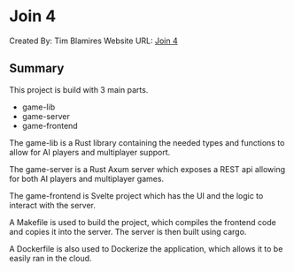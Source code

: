 # Join 4

Created By: Tim Blamires
Website URL: [Join 4](https://join4.app)

## Summary

This project is build with 3 main parts.

- game-lib
- game-server
- game-frontend

The game-lib is a Rust library containing the needed types and functions to allow for AI players and multiplayer support.

The game-server is a Rust Axum server which exposes a REST api allowing for both AI players and multiplayer games.

The game-frontend is Svelte project which has the UI and the logic to interact with the server.

A Makefile is used to build the project, which compiles the frontend code and copies it into the server. The server is then built using cargo.

A Dockerfile is also used to Dockerize the application, which allows it to be easily ran in the cloud.
